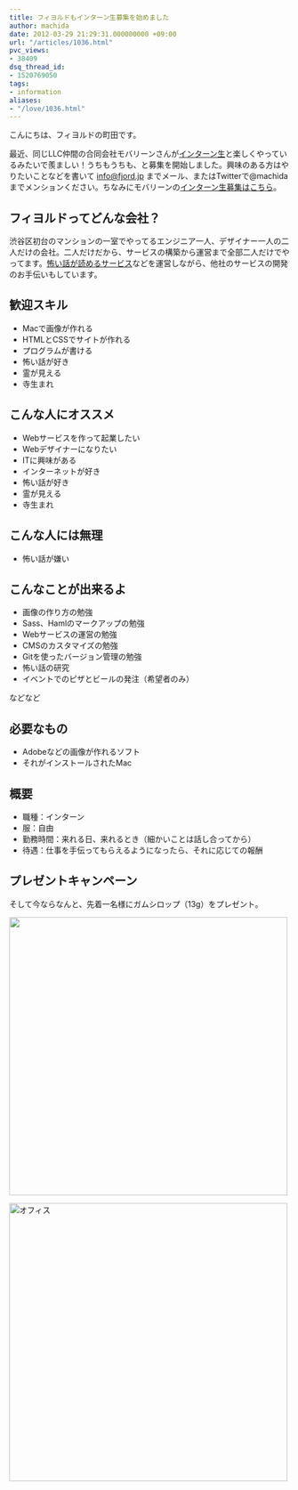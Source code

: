 ```yaml
---
title: フィヨルドもインターン生募集を始めました
author: machida
date: 2012-03-29 21:29:31.000000000 +09:00
url: "/articles/1036.html"
pvc_views:
- 38409
dsq_thread_id:
- 1520769050
tags:
- information
aliases:
- "/love/1036.html"
---
```

こんにちは、フィヨルドの町田です。

最近、同じLLC仲間の合同会社モバリーンさんが<a href="http://www.doorkeeper.jp/intern-blog" target="_blank">インターン生</a>と楽しくやっているみたいで羨ましい！うちもうちも、と募集を開始しました。興味のある方はやりたいことなどを書いて info@fjord.jp までメール、またはTwitterで@machidaまでメンションください。ちなみにモバリーンの<a href="http://www.mobalean.com/ja/recruit/intern2011" target="_blank">インターン生募集はこちら</a>。

## フィヨルドってどんな会社？

渋谷区初台のマンションの一室でやってるエンジニア一人、デザイナー一人の二人だけの会社。二人だけだから、サービスの構築から運営まで全部二人だけでやってます。<a href="http://kowabana.jp" title="怖話" target="_blank">怖い話が読めるサービス</a>などを運営しながら、他社のサービスの開発のお手伝いもしています。

## 歓迎スキル

  * Macで画像が作れる
  * HTMLとCSSでサイトが作れる
  * プログラムが書ける
  * 怖い話が好き
  * 霊が見える
  * 寺生まれ

## こんな人にオススメ

  * Webサービスを作って起業したい
  * Webデザイナーになりたい
  * ITに興味がある
  * インターネットが好き
  * 怖い話が好き
  * 霊が見える
  * 寺生まれ

## こんな人には無理

  * 怖い話が嫌い

## こんなことが出来るよ

  * 画像の作り方の勉強
  * Sass、Hamlのマークアップの勉強
  * Webサービスの運営の勉強
  * CMSのカスタマイズの勉強
  * Gitを使ったバージョン管理の勉強
  * 怖い話の研究
  * イベントでのピザとビールの発注（希望者のみ）

などなど

## 必要なもの

  * Adobeなどの画像が作れるソフト
  * それがインストールされたMac

## 概要

  * 職種：インターン
  * 服：自由
  * 勤務時間：来れる日、来れるとき（細かいことは話し合ってから）
  * 待遇：仕事を手伝ってもらえるようになったら、それに応じての報酬

## プレゼントキャンペーン

そして今ならなんと、先着一名様にガムシロップ（13g）をプレゼント。


  <img src="http://distilleryimage11.instagram.com/4fefb9867ef111e1989612313815112c_7.jpg" width="500" height="500" />



  <a href="http://www.flickr.com/photos/fjord_llc/5708235041/" title="オフィス by 町田 哲平（teppei machida）, on Flickr"><img src="http://farm3.staticflickr.com/2621/5708235041_ba50cc93ec.jpg" width="500" height="500" alt="オフィス" /></a>

